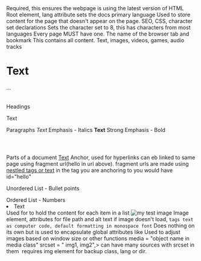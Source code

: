 <!-- This is a comment, Click below for html tags-->
<!doctype html> Required, this ensures the webpage is using the latest version of HTML
<html lang="en-US"> Root element, lang attribute sets the docs primary language
	<head></head> Used to store content for the page that doesn't appear on the page. SEO, CSS, character set declarations
	<meta charset="utf-8"> Sets the character set to 8, this has characters from most languages
	<meta name="viewport" content="width=device-width">
	<title></title> Every page MUST have one. The name of the browser tab and bookmark
	<body></body>This contains all content. Text, images, videos, games, audio tracks
	<h1>Text</h1> ... <h6></h6> Headings
	<p>Text</p> Paragraphs
	<em>Text</em> Emphasis - Italics
	<strong>Text</strong> Strong Emphasis - Bold
	<header></header>
	<article></article>
	<section></section>
	<footer></footer> Parts of a document
	<a href="https://www.website.com/home#hello">Text</a> Anchor, used for hyperlinks can eb linked to same page using fragment url(hello in url above). fragment urls are made using 
	<a href = "#hello">nestled tags or text</a> in the tag you are anchoring to you would have id="hello"
	<ul></ul> Unordered List - Bullet points
	<ol></ol> Ordered List - Numbers
	<li>Text</li> Used for to hold the content for each item in a list
	<img src="C/image-name.png" alt="my test image" /> Image element, attributes for file path and alt text if image doesn't load,
	<code>tags text as computer code, default formatting in monospace font</code>
	<span</span> Does nothing on its own but is used to encapsulate global attributes like
	<picture> Used to adjust images based on window size or other functions
		<source 
			type = "image/webp" <!-- Used to define the image format for browser capabilities , providing different formats based on what the browser can render-->
			media = "object name in media class"
			srcset = "
				img1,
				img2",>
		<source>
		<source>can have many sources with srcset in them
		<img src ="" alt=""> requires img element for backup
	</picture> class, lang or dir.
</html>
 



